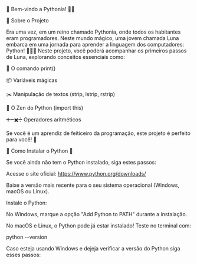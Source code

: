 🌟 Bem-vindo a Pythonia! 🏰🐍

📖 Sobre o Projeto

Era uma vez, em um reino chamado Pythonia, onde todos os habitantes eram programadores. Neste mundo mágico, uma jovem chamada Luna embarca em uma jornada para aprender a linguagem dos computadores: Python! 🧙‍♂️✨
Neste projeto, você poderá acompanhar os primeiros passos de Luna, explorando conceitos essenciais como:

📢 O comando print()

📦 Variáveis mágicas

✂️ Manipulação de textos (strip, lstrip, rstrip)

📜 O Zen do Python (import this)

➕➖✖️➗ Operadores aritméticos

Se você é um aprendiz de feiticeiro da programação, este projeto é perfeito para você! 🚀


🔧 Como Instalar o Python 🐍

Se você ainda não tem o Python instalado, siga estes passos:

Acesse o site oficial: https://www.python.org/downloads/

Baixe a versão mais recente para o seu sistema operacional (Windows, macOS ou Linux).

Instale o Python:

No Windows, marque a opção "Add Python to PATH" durante a instalação.

No macOS e Linux, o Python pode já estar instalado! Teste no terminal com:

python --version

Caso esteja usando Windows e dejeja verificar a versão do Python siga esses passos:

Abra o Prompt de Comando e digite o comando abaixo

python --version

ou

python3 --version

Se o comando retornar a versão do Python, tudo está pronto! 🎉


🖥️ Testando o Projeto no Google Colab 🚀

Se você quer testar o projeto sem instalar nada, pode usar o Google Colab! Siga os passos:

Acesse o Google Colab: https://colab.research.google.com/

Crie um novo notebook clicando em Novo Notebook.

Copie e cole o código do projeto dentro das células do notebook.

Ou se preferir acesse diretamente o mundo de Pythonia: https://colab.research.google.com/drive/1G6an8TZK_wDTWrh5YWkg5jsA0Xi3WoJ6?usp=sharing#scrollTo=IZPVAFEeMFdK

Execute o código clicando no botão ▶️ ao lado das células.

Pronto! Agora você pode explorar o mundo de Pythonia diretamente do seu navegador! 🌍✨




